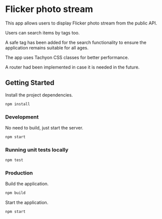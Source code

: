 # Flicker photo stream

This app allows users to display Flicker photo stream from the public API.

Users can search items by tags too.

A safe tag has been added for the search functionality to ensure the application remains suitable for all ages.

The app uses Tachyon CSS classes for better performance.

A router had been implemented in case it is needed in the future.

## Getting Started

Install the project dependencies.

```bash
npm install
```

### Development

No need to build, just start the server.

```bash
npm start
```

### Running unit tests locally

```bash
npm test
```

### Production

Build the application.

```bash
npm build
```

Start the application.

```bash
npm start
```
